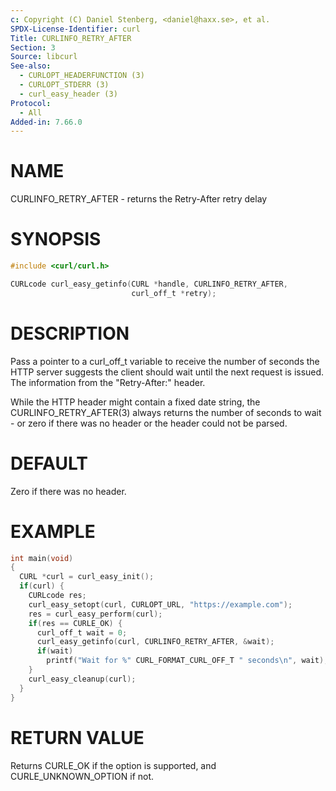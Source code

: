 ```yaml
---
c: Copyright (C) Daniel Stenberg, <daniel@haxx.se>, et al.
SPDX-License-Identifier: curl
Title: CURLINFO_RETRY_AFTER
Section: 3
Source: libcurl
See-also:
  - CURLOPT_HEADERFUNCTION (3)
  - CURLOPT_STDERR (3)
  - curl_easy_header (3)
Protocol:
  - All
Added-in: 7.66.0
---
```


# NAME

CURLINFO_RETRY_AFTER - returns the Retry-After retry delay

# SYNOPSIS

~~~c
#include <curl/curl.h>

CURLcode curl_easy_getinfo(CURL *handle, CURLINFO_RETRY_AFTER,
                           curl_off_t *retry);
~~~

# DESCRIPTION

Pass a pointer to a curl_off_t variable to receive the number of seconds the
HTTP server suggests the client should wait until the next request is
issued. The information from the "Retry-After:" header.

While the HTTP header might contain a fixed date string, the
CURLINFO_RETRY_AFTER(3) always returns the number of seconds to wait -
or zero if there was no header or the header could not be parsed.

# DEFAULT

Zero if there was no header.

# EXAMPLE

~~~c
int main(void)
{
  CURL *curl = curl_easy_init();
  if(curl) {
    CURLcode res;
    curl_easy_setopt(curl, CURLOPT_URL, "https://example.com");
    res = curl_easy_perform(curl);
    if(res == CURLE_OK) {
      curl_off_t wait = 0;
      curl_easy_getinfo(curl, CURLINFO_RETRY_AFTER, &wait);
      if(wait)
        printf("Wait for %" CURL_FORMAT_CURL_OFF_T " seconds\n", wait);
    }
    curl_easy_cleanup(curl);
  }
}
~~~

# RETURN VALUE

Returns CURLE_OK if the option is supported, and CURLE_UNKNOWN_OPTION if not.
